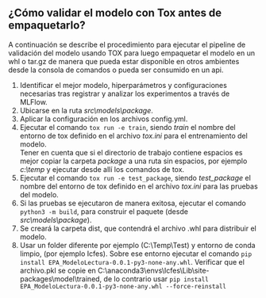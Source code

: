 ## ¿Cómo validar el modelo con Tox antes de empaquetarlo?

A continuación se describe el procedimiento para ejecutar el pipeline de validación del modelo usando TOX para luego empaquetar el modelo en un whl o tar.gz de manera que pueda estar disponible en otros ambientes desde la consola de comandos o pueda ser consumido en un api.

1. Identificar el mejor modelo, hiperparámetros y configuraciones necesarias tras registrar y analizar los experimentos a través de MLFlow.
2. Ubicarse en la ruta *src\models\package*.
3. Aplicar la configuración en los archivos config.yml.
4. Ejecutar el comando `tox run -e train`, siendo *train* el nombre del entorno de tox definido en el archivo *tox.ini* para el entrenamiento del modelo.  
   Tener en cuenta que si el directorio de trabajo contiene espacios es mejor copiar la carpeta *package* a una ruta sin espacios, por ejemplo *c:\temp* y ejecutar desde allí los comandos de tox.
5. Ejecutar el comando `tox run -e test_package`, siendo *test_package* el nombre del entorno de tox definido en el archivo *tox.ini* para las pruebas del modelo.
6. Si las pruebas se ejecutaron de manera exitosa, ejecutar el comando `python3 -m build`, para construir el paquete (desde *src\models\package*).
7. Se creará la carpeta dist, que contendrá el archivo .whl para distribuir el modelo.  
8. Usar un folder diferente por ejemplo (C:\Temp\Test) y entorno de conda limpio, (por ejemplo Icfes). Sobre ese entorno ejecutar el comando `pip install EPA_ModeloLectura-0.0.1-py3-none-any.whl`.  Verificar que el archivo.pkl se copie en C:\anaconda3\envs\Icfes\Lib\site-packages\model\trained, de lo contrario usar `pip install EPA_ModeloLectura-0.0.1-py3-none-any.whl --force-reinstall`